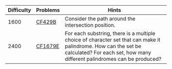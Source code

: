 | Difficulty | Problems | Hints |
| -------- | -------- | -------- |
| 1600 | [CF429B](https://codeforces.com/problemset/problem/429/B) | Consider the path around the intersection position. |
| 2400 | [CF1679E](https://codeforces.com/problemset/problem/1679/E) | For each substring, there is a multiple choice of character set that can make it palindrome. How can the set be calculated? For each set, how many different palindromes can be produced? |